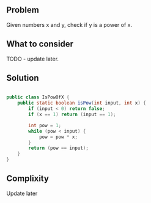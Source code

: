## Problem
Given numbers x and y, check if y is a power of x.

## What to consider
TODO - update later.

## Solution
```java

public class IsPowOfX {
    public static boolean isPow(int input, int x) {
        if (input < 0) return false;
        if (x == 1) return (input == 1);

        int pow = 1;
        while (pow < input) {
            pow = pow * x;
        }
        return (pow == input);
    }
}
```

## Complixity
Update later
